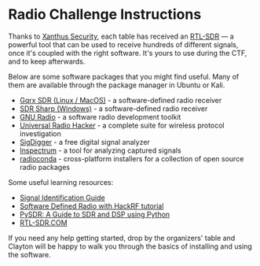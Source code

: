 Radio Challenge Instructions
============================

Thanks to [Xanthus Security](https://www.xanthus.io/), each table has received an
[RTL-SDR](https://www.nooelec.com/store/sdr/sdr-receivers/nesdr/nesdr-mini-2-plus.html)
— a powerful tool that can be used to receive hundreds of different signals,
once it's coupled with the right software. It's yours to use during the CTF,
and to keep afterwards.

Below are some software packages that you might find useful.
Many of them are available through the package manager in Ubuntu or Kali.
* [Gqrx SDR (Linux / MacOS)](https://github.com/gqrx-sdr/gqrx) - a software-defined radio receiver
* [SDR Sharp (Windows)](https://airspy.com/download/) - a software-defined radio receiver
* [GNU Radio](https://www.gnuradio.org/) - a software radio development toolkit
* [Universal Radio Hacker](https://github.com/jopohl/urh) - a complete suite for wireless protocol investigation
* [SigDigger](https://batchdrake.github.io/SigDigger/) - a free digital signal analyzer
* [Inspectrum](https://github.com/miek/inspectrum) - a tool for analyzing captured signals
* [radioconda](https://github.com/ryanvolz/radioconda#radioconda) - cross-platform installers for a collection of open source radio packages

Some useful learning resources:
* [Signal Identification Guide](https://www.sigidwiki.com/)
* [Software Defined Radio with HackRF tutorial](https://greatscottgadgets.com/sdr/)
* [PySDR: A Guide to SDR and DSP using Python](https://pysdr.org/)
* [RTL-SDR.COM](https://www.rtl-sdr.com/)

If you need any help getting started, drop by the organizers' table and Clayton
will be happy to walk you through the basics of installing and using the
software.
